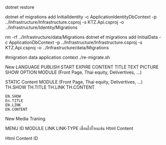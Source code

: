 dotnet restore

dotnet ef migrations add InitialIdentity -c ApplicationIdentityDbContext -p ../Infrastructure/Infrastructure.csproj -s KTZ.Api.csproj -o ../Infrastructure/Identity/Migrations

rm -rf ../Infrastructure/data/Migrations
dotnet ef migrations add InitialData -c ApplicationDbContext -p ../Infrastructure/Infrastructure.csproj -s KTZ.Api.csproj -o ../Infrastructure/data/Migrations


#migration data application context
./re-migrate.sh


<!-- dotnet ef database update -c catalogcontext -p ../Infrastructure/Infrastructure.csproj -s Web.csproj
dotnet ef database update -c appidentitydbcontext -p ../Infrastructure/Infrastructure.csproj -s Web.csproj

dotnet ef migrations add {MigrationName}
dotnet ef migrations remove
dotnet ef database update 

dotnet ef migrations add InitialIdentity -c ApplicationIdentityDbContext -p ../Infrastructure/Infrastructure.csproj -s KTZ.Api.csproj -o ../Infrastructure/Identity/Migrations

dotnet ef migrations add InitialIdentityServerConfigurationDbMigration -c ConfigurationDbContext -o Migrations/IdentityServer/ConfigurationDb
dotnet ef migrations add InitialIdentityServerDbMigration -c ApplicationDbContext -o Migrations/IdentityServer/ApplicationDb -->



New
    LANGUAGE
    PUBLISH
        START
        EXPIRE
    CONTENT
        TITLE
        TEXT
        PICTURE
    SHOW OPTION
        MODULE (Front Page, Thai equity, Delivertives, ...)

STATIC Content
    MODULE (Front Page, Thai equity, Delivertives, ...)
    TH.SHOW
    TH.TITLE
    TH.LINK
    TH.CONTENT

    EN.SHOW
    En.TITLE
    EN.LINK
    EN.CONTENT

    
New Media
Traning



MENU
    ID
    MODULE
    LINK
    LINK-TYPE เชื่อมไปไหนเช่น Html Content


Html Content
    ID